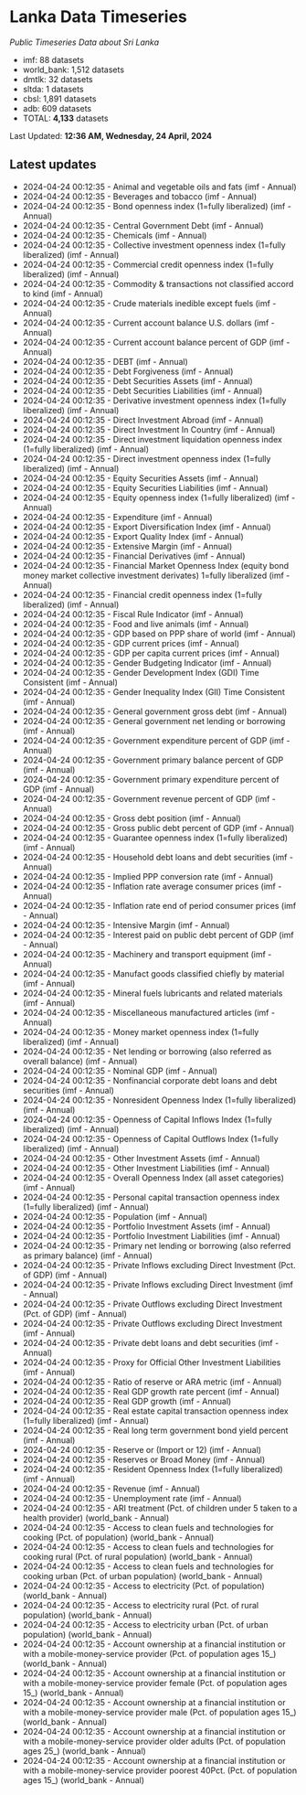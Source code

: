 # Lanka Data Timeseries
*Public Timeseries Data about Sri Lanka*

* imf: 88 datasets
* world_bank: 1,512 datasets
* dmtlk: 32 datasets
* sltda: 1 datasets
* cbsl: 1,891 datasets
* adb: 609 datasets
* TOTAL: **4,133** datasets

Last Updated: **12:36 AM, Wednesday, 24 April, 2024**

## Latest updates

* 2024-04-24 00:12:35 - Animal and vegetable oils and fats (imf - Annual)
* 2024-04-24 00:12:35 - Beverages and tobacco (imf - Annual)
* 2024-04-24 00:12:35 - Bond openness index (1=fully liberalized) (imf - Annual)
* 2024-04-24 00:12:35 - Central Government Debt (imf - Annual)
* 2024-04-24 00:12:35 - Chemicals (imf - Annual)
* 2024-04-24 00:12:35 - Collective investment openness index (1=fully liberalized) (imf - Annual)
* 2024-04-24 00:12:35 - Commercial credit openness index (1=fully liberalized) (imf - Annual)
* 2024-04-24 00:12:35 - Commodity & transactions not classified accord to kind (imf - Annual)
* 2024-04-24 00:12:35 - Crude materials inedible except fuels (imf - Annual)
* 2024-04-24 00:12:35 - Current account balance U.S. dollars (imf - Annual)
* 2024-04-24 00:12:35 - Current account balance percent of GDP (imf - Annual)
* 2024-04-24 00:12:35 - DEBT (imf - Annual)
* 2024-04-24 00:12:35 - Debt Forgiveness (imf - Annual)
* 2024-04-24 00:12:35 - Debt Securities Assets (imf - Annual)
* 2024-04-24 00:12:35 - Debt Securities Liabilities (imf - Annual)
* 2024-04-24 00:12:35 - Derivative investment openness index (1=fully liberalized) (imf - Annual)
* 2024-04-24 00:12:35 - Direct Investment Abroad (imf - Annual)
* 2024-04-24 00:12:35 - Direct Investment In Country (imf - Annual)
* 2024-04-24 00:12:35 - Direct investment liquidation openness index (1=fully liberalized) (imf - Annual)
* 2024-04-24 00:12:35 - Direct investment openness index (1=fully liberalized) (imf - Annual)
* 2024-04-24 00:12:35 - Equity Securities Assets (imf - Annual)
* 2024-04-24 00:12:35 - Equity Securities Liabilities (imf - Annual)
* 2024-04-24 00:12:35 - Equity openness index (1=fully liberalized) (imf - Annual)
* 2024-04-24 00:12:35 - Expenditure (imf - Annual)
* 2024-04-24 00:12:35 - Export Diversification Index (imf - Annual)
* 2024-04-24 00:12:35 - Export Quality Index (imf - Annual)
* 2024-04-24 00:12:35 - Extensive Margin (imf - Annual)
* 2024-04-24 00:12:35 - Financial Derivatives (imf - Annual)
* 2024-04-24 00:12:35 - Financial Market Openness Index (equity bond money market collective investment derivates) 1=fully liberalized (imf - Annual)
* 2024-04-24 00:12:35 - Financial credit openness index (1=fully liberalized) (imf - Annual)
* 2024-04-24 00:12:35 - Fiscal Rule Indicator (imf - Annual)
* 2024-04-24 00:12:35 - Food and live animals (imf - Annual)
* 2024-04-24 00:12:35 - GDP based on PPP share of world (imf - Annual)
* 2024-04-24 00:12:35 - GDP current prices (imf - Annual)
* 2024-04-24 00:12:35 - GDP per capita current prices (imf - Annual)
* 2024-04-24 00:12:35 - Gender Budgeting Indicator (imf - Annual)
* 2024-04-24 00:12:35 - Gender Development Index (GDI) Time Consistent (imf - Annual)
* 2024-04-24 00:12:35 - Gender Inequality Index (GII) Time Consistent (imf - Annual)
* 2024-04-24 00:12:35 - General government gross debt (imf - Annual)
* 2024-04-24 00:12:35 - General government net lending or borrowing (imf - Annual)
* 2024-04-24 00:12:35 - Government expenditure percent of GDP (imf - Annual)
* 2024-04-24 00:12:35 - Government primary balance percent of GDP (imf - Annual)
* 2024-04-24 00:12:35 - Government primary expenditure percent of GDP (imf - Annual)
* 2024-04-24 00:12:35 - Government revenue percent of GDP (imf - Annual)
* 2024-04-24 00:12:35 - Gross debt position (imf - Annual)
* 2024-04-24 00:12:35 - Gross public debt percent of GDP (imf - Annual)
* 2024-04-24 00:12:35 - Guarantee openness index (1=fully liberalized) (imf - Annual)
* 2024-04-24 00:12:35 - Household debt loans and debt securities (imf - Annual)
* 2024-04-24 00:12:35 - Implied PPP conversion rate (imf - Annual)
* 2024-04-24 00:12:35 - Inflation rate average consumer prices (imf - Annual)
* 2024-04-24 00:12:35 - Inflation rate end of period consumer prices (imf - Annual)
* 2024-04-24 00:12:35 - Intensive Margin (imf - Annual)
* 2024-04-24 00:12:35 - Interest paid on public debt percent of GDP (imf - Annual)
* 2024-04-24 00:12:35 - Machinery and transport equipment (imf - Annual)
* 2024-04-24 00:12:35 - Manufact goods classified chiefly by material (imf - Annual)
* 2024-04-24 00:12:35 - Mineral fuels lubricants and related materials (imf - Annual)
* 2024-04-24 00:12:35 - Miscellaneous manufactured articles (imf - Annual)
* 2024-04-24 00:12:35 - Money market openness index (1=fully liberalized) (imf - Annual)
* 2024-04-24 00:12:35 - Net lending or borrowing (also referred as overall balance) (imf - Annual)
* 2024-04-24 00:12:35 - Nominal GDP (imf - Annual)
* 2024-04-24 00:12:35 - Nonfinancial corporate debt loans and debt securities (imf - Annual)
* 2024-04-24 00:12:35 - Nonresident Openness Index (1=fully liberalized) (imf - Annual)
* 2024-04-24 00:12:35 - Openness of Capital Inflows Index (1=fully liberalized) (imf - Annual)
* 2024-04-24 00:12:35 - Openness of Capital Outflows Index (1=fully liberalized) (imf - Annual)
* 2024-04-24 00:12:35 - Other Investment Assets (imf - Annual)
* 2024-04-24 00:12:35 - Other Investment Liabilities (imf - Annual)
* 2024-04-24 00:12:35 - Overall Openness Index (all asset categories) (imf - Annual)
* 2024-04-24 00:12:35 - Personal capital transaction openness index (1=fully liberalized) (imf - Annual)
* 2024-04-24 00:12:35 - Population (imf - Annual)
* 2024-04-24 00:12:35 - Portfolio Investment Assets (imf - Annual)
* 2024-04-24 00:12:35 - Portfolio Investment Liabilities (imf - Annual)
* 2024-04-24 00:12:35 - Primary net lending or borrowing (also referred as primary balance) (imf - Annual)
* 2024-04-24 00:12:35 - Private Inflows excluding Direct Investment (Pct. of GDP) (imf - Annual)
* 2024-04-24 00:12:35 - Private Inflows excluding Direct Investment (imf - Annual)
* 2024-04-24 00:12:35 - Private Outflows excluding Direct Investment (Pct. of GDP) (imf - Annual)
* 2024-04-24 00:12:35 - Private Outflows excluding Direct Investment (imf - Annual)
* 2024-04-24 00:12:35 - Private debt loans and debt securities (imf - Annual)
* 2024-04-24 00:12:35 - Proxy for Official Other Investment Liabilities (imf - Annual)
* 2024-04-24 00:12:35 - Ratio of reserve or ARA metric (imf - Annual)
* 2024-04-24 00:12:35 - Real GDP growth rate percent (imf - Annual)
* 2024-04-24 00:12:35 - Real GDP growth (imf - Annual)
* 2024-04-24 00:12:35 - Real estate capital transaction openness index (1=fully liberalized) (imf - Annual)
* 2024-04-24 00:12:35 - Real long term government bond yield percent (imf - Annual)
* 2024-04-24 00:12:35 - Reserve or (Import or 12) (imf - Annual)
* 2024-04-24 00:12:35 - Reserves or Broad Money (imf - Annual)
* 2024-04-24 00:12:35 - Resident Openness Index (1=fully liberalized) (imf - Annual)
* 2024-04-24 00:12:35 - Revenue (imf - Annual)
* 2024-04-24 00:12:35 - Unemployment rate (imf - Annual)
* 2024-04-24 00:12:35 - ARI treatment (Pct. of children under 5 taken to a health provider) (world_bank - Annual)
* 2024-04-24 00:12:35 - Access to clean fuels and technologies for cooking (Pct. of population) (world_bank - Annual)
* 2024-04-24 00:12:35 - Access to clean fuels and technologies for cooking rural (Pct. of rural population) (world_bank - Annual)
* 2024-04-24 00:12:35 - Access to clean fuels and technologies for cooking urban (Pct. of urban population) (world_bank - Annual)
* 2024-04-24 00:12:35 - Access to electricity (Pct. of population) (world_bank - Annual)
* 2024-04-24 00:12:35 - Access to electricity rural (Pct. of rural population) (world_bank - Annual)
* 2024-04-24 00:12:35 - Access to electricity urban (Pct. of urban population) (world_bank - Annual)
* 2024-04-24 00:12:35 - Account ownership at a financial institution or with a mobile-money-service provider (Pct. of population ages 15_) (world_bank - Annual)
* 2024-04-24 00:12:35 - Account ownership at a financial institution or with a mobile-money-service provider female (Pct. of population ages 15_) (world_bank - Annual)
* 2024-04-24 00:12:35 - Account ownership at a financial institution or with a mobile-money-service provider male (Pct. of population ages 15_) (world_bank - Annual)
* 2024-04-24 00:12:35 - Account ownership at a financial institution or with a mobile-money-service provider older adults (Pct. of population ages 25_) (world_bank - Annual)
* 2024-04-24 00:12:35 - Account ownership at a financial institution or with a mobile-money-service provider poorest 40Pct. (Pct. of population ages 15_) (world_bank - Annual)